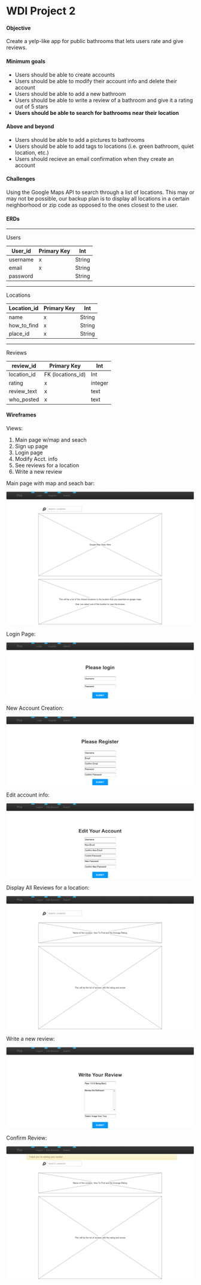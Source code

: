 # WDI Project 2

#### Objective

Create a yelp-like app for public bathrooms that lets users rate and give reviews.  

#### Minimum goals

+ Users should be able to create accounts
+ Users should be able to modify their account info and delete their account
+ Users should be able to add a new bathroom
+ Users should be able to write a review of a bathroom and give it a rating out of 5 stars
+ **Users should be able to search for bathrooms near their location**

#### Above and beyond

+ Users should be able to add a pictures to bathrooms
+ Users should be able to add tags to locations (i.e. green bathroom, quiet location, etc.)
+ Users should recieve an email confirmation when they create an account

#### Challenges

Using the Google Maps API to search through a list of locations.  This may or may not be possible, our backup plan is to display all locations in a certain neighborhood or zip code as opposed to the ones closest to the user.

#### ERDs
----

Users

|User_id   | Primary Key  |Int |
|---|---|---|
|username   | x  | String  |
|email   | x  | String  |
|password   |   | String  |

----

Locations

| Location_id  | Primary Key   |  Int |
|---|---|---|
|name   |  x | String  |
|how_to_find   |  x | String  |
|place_id   |x   |String   |

----

Reviews

|review_id   | Primary Key   | Int  |
|---|---|---|
|location_id   |FK (locations_id)   |Int   |
|rating   | x  | integer |
|review_text   | x  | text  |
|who_posted   | x  | text  |

#### Wireframes

Views:
1. Main page w/map and seach
2. Sign up page
3. Login page
4. Modify Acct. info
5. See reviews for a location
6. Write a new review

Main page with map and seach bar:

![main page](summaryimgs/main.png)

Login Page:

![login page](summaryimgs/login.png)

New Account Creation:

![new account](summaryimgs/register.png)

Edit account info:

![edit info](summaryimgs/edit_account.png)


Display All Reviews for a location:

![reviews](summaryimgs/review.png)

Write a new review:

![new review](summaryimgs/write_a_review.png)

Confirm Review:

![confirm](summaryimgs/confirmation_of_review.png)

